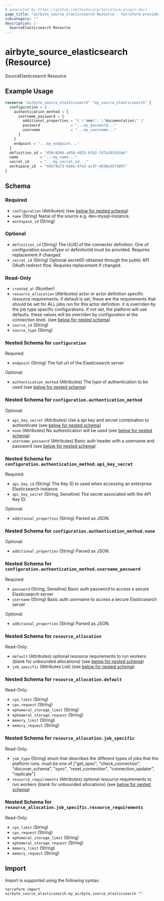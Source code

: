 ```yaml
---
# generated by https://github.com/hashicorp/terraform-plugin-docs
page_title: "airbyte_source_elasticsearch Resource - terraform-provider-airbyte"
subcategory: ""
description: |-
  SourceElasticsearch Resource
---
```


# airbyte_source_elasticsearch (Resource)

SourceElasticsearch Resource

## Example Usage

```terraform
resource "airbyte_source_elasticsearch" "my_source_elasticsearch" {
  configuration = {
    authentication_method = {
      username_password = {
        additional_properties = "{ \"see\": \"documentation\" }"
        password              = "...my_password..."
        username              = "...my_username..."
      }
    }
    endpoint = "...my_endpoint..."
  }
  definition_id = "d56c8566-a458-4025-bfb2-f47a203393a6"
  name          = "...my_name..."
  secret_id     = "...my_secret_id..."
  workspace_id  = "48579a73-be0a-47d3-ac3f-4830e3574097"
}
```

<!-- schema generated by tfplugindocs -->
## Schema

### Required

- `configuration` (Attributes) (see [below for nested schema](#nestedatt--configuration))
- `name` (String) Name of the source e.g. dev-mysql-instance.
- `workspace_id` (String)

### Optional

- `definition_id` (String) The UUID of the connector definition. One of configuration.sourceType or definitionId must be provided. Requires replacement if changed.
- `secret_id` (String) Optional secretID obtained through the public API OAuth redirect flow. Requires replacement if changed.

### Read-Only

- `created_at` (Number)
- `resource_allocation` (Attributes) actor or actor definition specific resource requirements. if default is set, these are the requirements that should be set for ALL jobs run for this actor definition. it is overriden by the job type specific configurations. if not set, the platform will use defaults. these values will be overriden by configuration at the connection level. (see [below for nested schema](#nestedatt--resource_allocation))
- `source_id` (String)
- `source_type` (String)

<a id="nestedatt--configuration"></a>
### Nested Schema for `configuration`

Required:

- `endpoint` (String) The full url of the Elasticsearch server

Optional:

- `authentication_method` (Attributes) The type of authentication to be used (see [below for nested schema](#nestedatt--configuration--authentication_method))

<a id="nestedatt--configuration--authentication_method"></a>
### Nested Schema for `configuration.authentication_method`

Optional:

- `api_key_secret` (Attributes) Use a api key and secret combination to authenticate (see [below for nested schema](#nestedatt--configuration--authentication_method--api_key_secret))
- `none` (Attributes) No authentication will be used (see [below for nested schema](#nestedatt--configuration--authentication_method--none))
- `username_password` (Attributes) Basic auth header with a username and password (see [below for nested schema](#nestedatt--configuration--authentication_method--username_password))

<a id="nestedatt--configuration--authentication_method--api_key_secret"></a>
### Nested Schema for `configuration.authentication_method.api_key_secret`

Required:

- `api_key_id` (String) The Key ID to used when accessing an enterprise Elasticsearch instance.
- `api_key_secret` (String, Sensitive) The secret associated with the API Key ID.

Optional:

- `additional_properties` (String) Parsed as JSON.


<a id="nestedatt--configuration--authentication_method--none"></a>
### Nested Schema for `configuration.authentication_method.none`

Optional:

- `additional_properties` (String) Parsed as JSON.


<a id="nestedatt--configuration--authentication_method--username_password"></a>
### Nested Schema for `configuration.authentication_method.username_password`

Required:

- `password` (String, Sensitive) Basic auth password to access a secure Elasticsearch server
- `username` (String) Basic auth username to access a secure Elasticsearch server

Optional:

- `additional_properties` (String) Parsed as JSON.




<a id="nestedatt--resource_allocation"></a>
### Nested Schema for `resource_allocation`

Read-Only:

- `default` (Attributes) optional resource requirements to run workers (blank for unbounded allocations) (see [below for nested schema](#nestedatt--resource_allocation--default))
- `job_specific` (Attributes List) (see [below for nested schema](#nestedatt--resource_allocation--job_specific))

<a id="nestedatt--resource_allocation--default"></a>
### Nested Schema for `resource_allocation.default`

Read-Only:

- `cpu_limit` (String)
- `cpu_request` (String)
- `ephemeral_storage_limit` (String)
- `ephemeral_storage_request` (String)
- `memory_limit` (String)
- `memory_request` (String)


<a id="nestedatt--resource_allocation--job_specific"></a>
### Nested Schema for `resource_allocation.job_specific`

Read-Only:

- `job_type` (String) enum that describes the different types of jobs that the platform runs. must be one of ["get_spec", "check_connection", "discover_schema", "sync", "reset_connection", "connection_updater", "replicate"]
- `resource_requirements` (Attributes) optional resource requirements to run workers (blank for unbounded allocations) (see [below for nested schema](#nestedatt--resource_allocation--job_specific--resource_requirements))

<a id="nestedatt--resource_allocation--job_specific--resource_requirements"></a>
### Nested Schema for `resource_allocation.job_specific.resource_requirements`

Read-Only:

- `cpu_limit` (String)
- `cpu_request` (String)
- `ephemeral_storage_limit` (String)
- `ephemeral_storage_request` (String)
- `memory_limit` (String)
- `memory_request` (String)

## Import

Import is supported using the following syntax:

```shell
terraform import airbyte_source_elasticsearch.my_airbyte_source_elasticsearch ""
```
